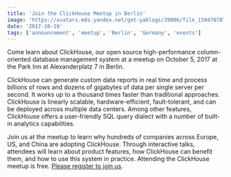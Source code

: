 ```yaml
---
title: 'Join the ClickHouse Meetup in Berlin'
image: 'https://avatars.mds.yandex.net/get-yablogs/39006/file_1504707877064/orig'
date: '2017-10-19'
tags: ['announcement', 'meetup', 'Berlin', 'Germany', 'events']
---
```


Come learn about ClickHouse, our open source high-performance column-oriented database management system at a meetup on October 5, 2017 at the Park Inn at Alexanderplatz 7 in Berlin.

ClickHouse can generate custom data reports in real time and process billions of rows and dozens of gigabytes of data per single server per second. It works up to a thousand times faster than traditional approaches. ClickHouse is linearly scalable, hardware-efficient, fault-tolerant, and can be deployed across multiple data centers.  Among other features, ClickHouse offers a user-friendly SQL query dialect with a number of built-in analytics capabilities.

Join us at the meetup to learn why hundreds of companies across Europe, US, and China are adopting ClickHouse. Through interactive talks, attendees will learn about product features, how ClickHouse can benefit them, and how to use this system in practice.
Attending the ClickHouse meetup is free. [Please register to join us](https://events.yandex.com/events/meetings/05-10-2017/).
